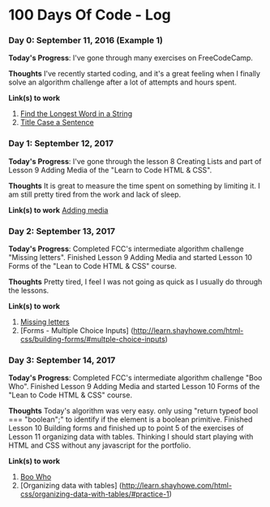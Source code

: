 # 100 Days Of Code - Log

### Day 0: September 11, 2016 (Example 1)

**Today's Progress**: I've gone through many exercises on FreeCodeCamp.

**Thoughts** I've recently started coding, and it's a great feeling when I finally solve an algorithm challenge after a lot of attempts and hours spent.

**Link(s) to work**
1. [Find the Longest Word in a String](https://www.freecodecamp.com/challenges/find-the-longest-word-in-a-string)
2. [Title Case a Sentence](https://www.freecodecamp.com/challenges/title-case-a-sentence)

### Day 1: September 12, 2017

**Today's Progress**: I've gone through the lesson 8 Creating Lists and part of Lesson 9 Adding Media of the "Learn to Code HTML & CSS".

**Thoughts** It is great to measure the time spent on something by limiting it. I am still pretty tired from the work and lack of sleep.

**Link(s) to work**
[Adding media](http://learn.shayhowe.com/html-css/adding-media/)

### Day 2: September 13, 2017

**Today's Progress**: Completed FCC's intermediate algorithm challenge "Missing letters". Finished Lesson 9 Adding Media and started Lesson 10 Forms of the "Lean to Code HTML & CSS" course.

**Thoughts** Pretty tired, I feel I was not going as quick as I usually do through the lessons.

**Link(s) to work**
1. [Missing letters](https://www.freecodecamp.org/challenges/missing-letters)
2. [Forms - Multiple Choice Inputs] (http://learn.shayhowe.com/html-css/building-forms/#multple-choice-inputs)

### Day 3: September 14, 2017

**Today's Progress**: Completed FCC's intermediate algorithm challenge "Boo Who". Finished Lesson 9 Adding Media and started Lesson 10 Forms of the "Lean to Code HTML & CSS" course.

**Thoughts** Today's algorithm was very easy. only using "return typeof bool === "boolean";" to identify if the element is a boolean primitive. Finished Lesson 10 Building forms and finished up to point 5 of the exercises of Lesson 11 organizing data with tables. Thinking I should start playing with HTML and CSS without any javascript for the portfolio.

**Link(s) to work**
1. [Boo Who](https://www.freecodecamp.org/challenges/boo-who)
2. [Organizing data with tables] (http://learn.shayhowe.com/html-css/organizing-data-with-tables/#practice-1)
